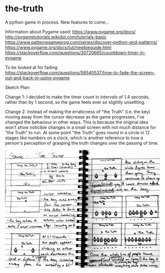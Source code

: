 # the-truth
A python game in process.
New features to come...


Information about Pygame used:
https://www.pygame.org/docs/
http://pygametutorials.wikidot.com/tutorials-basic
https://www.patternsgameprog.com/series/discover-python-and-patterns/
https://www.pygame.org/docs/tut/newbieguide.html
https://stackoverflow.com/questions/30720665/countdown-timer-in-pygame

To be looked at for fading:
https://stackoverflow.com/questions/58540537/how-to-fade-the-screen-out-and-back-in-using-pygame


Sketch Plan: 

Change 1: I decided to make the timer count in intervals of 1.4 seconds, rather than by 1 second, so the game feels ever so slightly unsettling.

Change 2: Instead of making the erraticness of "the Truth" (i.e. the key) moving away from the cursor decrease as the game progresses, I've changed the behaviour in other ways. This is because the original idea won't show noticible changes in a small screen with not much distance for "the Truth" to run. At some point "the Truth" goes round in a circle in 12 stages like numbers on a clock, which is another reference to how a person's perception of grasping the truth changes over the passing of time.

![alt text](the_truth_plan.jpg)
